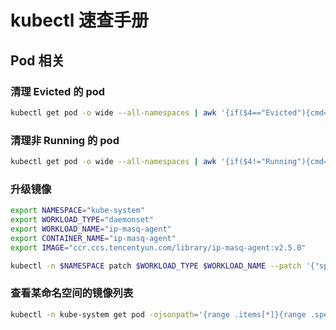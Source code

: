 # kubectl 速查手册

## Pod 相关

### 清理 Evicted 的 pod

``` bash
kubectl get pod -o wide --all-namespaces | awk '{if($4=="Evicted"){cmd="kubectl -n "$1" delete pod "$2; system(cmd)}}'
```

### 清理非 Running 的 pod

``` bash
kubectl get pod -o wide --all-namespaces | awk '{if($4!="Running"){cmd="kubectl -n "$1" delete pod "$2; system(cmd)}}'
```

### 升级镜像

``` bash
export NAMESPACE="kube-system"
export WORKLOAD_TYPE="daemonset"
export WORKLOAD_NAME="ip-masq-agent"
export CONTAINER_NAME="ip-masq-agent"
export IMAGE="ccr.ccs.tencentyun.com/library/ip-masq-agent:v2.5.0"
```

``` bash
kubectl -n $NAMESPACE patch $WORKLOAD_TYPE $WORKLOAD_NAME --patch '{"spec": {"template": {"spec": {"containers": [{"name": "$CONTAINER_NAME","image": "$IMAGE" }]}}}}'
```

### 查看某命名空间的镜像列表

```bash
kubectl -n kube-system get pod -ojsonpath='{range .items[*]}{range .spec.containers[*]}{"\n"}{.image}{end}{end}' | sort | uniq
```
